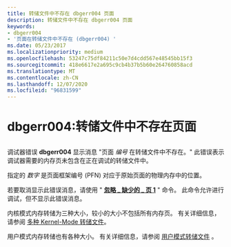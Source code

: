```yaml
---
title: 转储文件中不存在 dbgerr004 页面
description: 转储文件中不存在 dbgerr004 页面
keywords:
- dbgerr004
- '页面在转储文件中不存在 (dbgerr004) '
ms.date: 05/23/2017
ms.localizationpriority: medium
ms.openlocfilehash: 53247c75df84211c50e7d4cdd567e48545bb15f3
ms.sourcegitcommit: 418e6617e2a695c9cb4b37b5b60e264760858acd
ms.translationtype: MT
ms.contentlocale: zh-CN
ms.lasthandoff: 12/07/2020
ms.locfileid: "96831599"
---
```

# <a name="dbgerr004-page-not-present-in-dump-file"></a>dbgerr004:转储文件中不存在页面


## <span id="ddk_dbgerr004_dbg"></span><span id="DDK_DBGERR004_DBG"></span>


调试器错误 **dbgerr004** 显示消息 "页面 *编号* 在转储文件中不存在。" 此错误表示调试器需要的内存页未包含在正在调试的转储文件中。

指定的 *数字* 是页面框架编号 (PFN) 对应于原始页面的物理内存中的位置。

若要取消显示此错误消息，请使用 " [**忽略 \_ 缺少的 \_ 页 1**](-ignore-missing-pages--suppress-missing-page-errors-.md) " 命令。 此命令允许进行调试，但不显示此错误消息。

内核模式内存转储为三种大小，较小的大小不包括所有内存页。 有关详细信息，请参阅 [多种 Kernel-Mode 转储文件](varieties-of-kernel-mode-dump-files.md)。

用户模式内存转储也有各种大小。 有关详细信息，请参阅 [用户模式转储文件](user-mode-dump-files.md) 。

 

 





